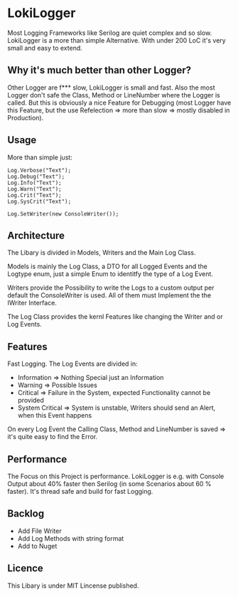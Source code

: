# LokiLogger

Most Logging Frameworks like Serilog are quiet complex and so slow.
LokiLogger is a more than simple Alternative. With under 200 LoC it's
very small and easy to extend.

## Why it's much better than other Logger?
Other Logger are f*** slow, LokiLogger is small and fast.
Also the most Logger don't safe the Class, Method or LineNumber
where the Logger is called. But this is obviously a nice Feature
for Debugging (most Logger have this Feature, but the use Refelection
=> more than slow => mostly disabled in Production).


## Usage
More than simple just:
```
Log.Verbose("Text");
Log.Debug("Text");
Log.Info("Text");
Log.Warn("Text");
Log.Crit("Text");
Log.SysCrit("Text");

Log.SetWriter(new ConsoleWriter());
```

## Architecture
The Libary is divided in Models, Writers and the Main Log Class.
 
Models is mainly the Log Class,
a DTO for all Logged Events and the Logtype enum, just a simple Enum
to identitfy the type of a Log Event.

Writers provide the Possibility to write the Logs to a custom output
per default the ConsoleWriter is used. All of them must Implement the
the IWriter Interface.

The Log Class provides the kernl Features like changing the Writer and
or Log Events.

## Features
Fast Logging.
The Log Events are divided in:
 - Information => Nothing Special just an Information
 - Warning => Possible Issues
 - Critical => Failure in the System, expected Functionality cannot be provided
 - System Critical => System is unstable, Writers should send an Alert,
 when this Event happens

On every Log Event the Calling Class, Method and LineNumber is saved
=> it's quite easy to find the Error.


## Performance
The Focus on this Project is performance. LokiLogger is e.g. with Console
Output about 40% faster then Serilog (in some Scenarios about 60 % faster). It's thread safe and build for fast
Logging.

## Backlog
- Add File Writer
- Add Log Methods with string format
- Add to Nuget

## Licence
This Libary is under MIT Lincense published.
